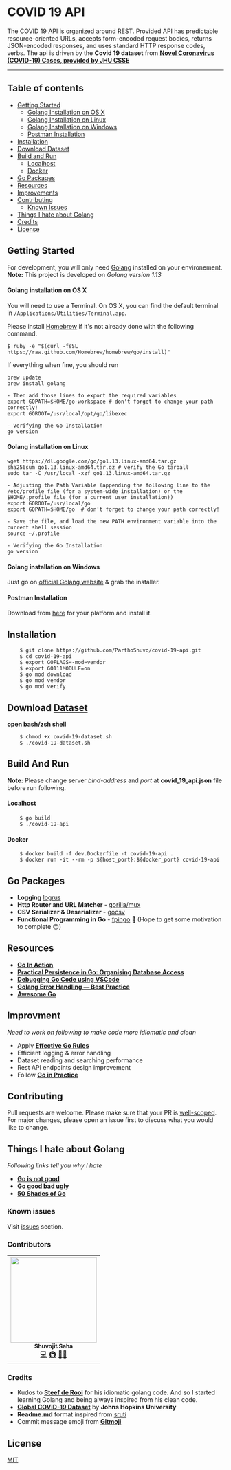 # COVID 19 API

The COVID 19 API is organized around REST. Provided API has predictable resource-oriented URLs, accepts form-encoded request bodies, returns JSON-encoded responses, and uses standard HTTP response codes, verbs. The api is driven by the **Covid 19 dataset** from [**Novel Coronavirus (COVID-19) Cases, provided by JHU CSSE**](https://github.com/CSSEGISandData/COVID-19)

<!-- Available here:  -->

***
## Table of contents
- [Getting Started](#getting-started)
    - [Golang Installation on OS X](#golang-installation-on-os-x)
    - [Golang Installation on Linux](#golang-installation-on-linux)
    - [Golang Installation on Windows](#golang-installation-on-windows)
    - [Postman Installation](#postman-installation)
- [Installation](#installation)
- [Download Dataset](#download-dataset)
- [Build and Run](#build-and-run)
    - [Localhost](#localhost)
    - [Docker](#docker)
- [Go Packages](#go-packages)
- [Resources](#resources)
- [Improvements](#improvements)
- [Contributing](#contributing)
    - [Known Issues](#known-issues)
- [Things I hate about Golang](#things-i-hate-about-golang)
- [Credits](#credits)
- [License](#license)

## Getting Started
For development, you will only need [Golang](https://golang.org/) installed on your environement. 
**Note:** This project is developed on *Golang version 1.13*

#### Golang installation on OS X

You will need to use a Terminal. On OS X, you can find the default terminal in
`/Applications/Utilities/Terminal.app`.

Please install [Homebrew](http://brew.sh/) if it's not already done with the following command.

    $ ruby -e "$(curl -fsSL https://raw.github.com/Homebrew/homebrew/go/install)"

If everything when fine, you should run

    brew update
    brew install golang
    
    - Then add those lines to export the required variables
    export GOPATH=$HOME/go-workspace # don't forget to change your path correctly!
    export GOROOT=/usr/local/opt/go/libexec

    - Verifying the Go Installation
    go version

#### Golang installation on Linux

    wget https://dl.google.com/go/go1.13.linux-amd64.tar.gz
    sha256sum go1.13.linux-amd64.tar.gz # verify the Go tarball
    sudo tar -C /usr/local -xzf go1.13.linux-amd64.tar.gz

    - Adjusting the Path Variable (appending the following line to the /etc/profile file (for a system-wide installation) or the $HOME/.profile file (for a current user installation))
    export GOROOT=/usr/local/go
    export GOPATH=$HOME/go  # don't forget to change your path correctly!

    - Save the file, and load the new PATH environment variable into the current shell session
    source ~/.profile

    - Verifying the Go Installation
    go version

#### Golang installation on Windows

Just go on [official Golang website](https://golang.org/doc/install?download=go1.14.2.windows-amd64.msi) & grab the installer.

#### Postman Installation

Download from [here](https://www.postman.com/downloads/) for your platform and install it.

## Installation
```
    $ git clone https://github.com/ParthoShuvo/covid-19-api.git
    $ cd covid-19-api
    $ export GOFLAGS=-mod=vendor
    $ export GO111MODULE=on
    $ go mod download
    $ go mod vendor
    $ go mod verify
```

## Download [Dataset](https://github.com/CSSEGISandData/COVID-19)
**open bash/zsh shell** 
```
    $ chmod +x covid-19-dataset.sh
    $ ./covid-19-dataset.sh
```

## Build And Run
**Note:** Please change server *bind-address* and *port* at **covid_19_api.json** file before run following.

#### Localhost
```
    $ go build
    $ ./covid-19-api
```

#### Docker
```
    $ docker build -f dev.Dockerfile -t covid-19-api .
    $ docker run -it --rm -p ${host_port}:${docker_port} covid-19-api
```
## Go Packages

- **Logging** [logrus](https://github.com/sirupsen/logrus)
- **Http Router and URL Matcher**  - [gorilla/mux](https://github.com/gorilla/mux)
- **CSV Serializer & Deserializer** - [gocsv](https://github.com/gocarina/gocsv)
- **Functional Programming in Go** - [fpingo](https://github.com/ParthoShuvo/fpingo) :construction: (Hope to get some motivation to complete :blush:)

## Resources
- [**Go In Action**](https://www.manning.com/books/go-in-action)
- [**Practical Persistence in Go: Organising Database Access**](https://www.alexedwards.net/blog/organising-database-access)
- [**Debugging Go Code using VSCode**](https://github.com/Microsoft/vscode-go/wiki/Debugging-Go-code-using-VS-Code)
- [**Golang Error Handling — Best Practice**](https://itnext.io/golang-error-handling-best-practice-a36f47b0b94c)
- [**Awesome Go**](https://awesome-go.com/)

## Improvment
*Need to work on following to make code more idiomatic and clean*
- Apply [**Effective Go Rules**](https://golang.org/doc/effective_go.html)
- Efficient logging & error handling
- Dataset reading and searching performance 
- Rest API endpoints design improvement
- Follow [**Go in Practice**](https://www.manning.com/books/go-in-practice)


## Contributing
Pull requests are welcome. Please make sure that your PR is [well-scoped](https://www.netlify.com/blog/2020/03/31/how-to-scope-down-prs/).
For major changes, please open an issue first to discuss what you would like to change. 

## Things I hate about Golang

*Following links tell you why I hate*
- [**Go is not good**](https://github.com/ksimka/go-is-not-good)
- [**Go good bad ugly**](https://bluxte.net/musings/2018/04/10/go-good-bad-ugly/)
- [**50 Shades of Go**](http://devs.cloudimmunity.com/gotchas-and-common-mistakes-in-go-golang/)

### Known issues
Visit [issues](https://github.com/ParthoShuvo/covid-19-api/issues) section.

### Contributors
<table>
  <tr>
    <td align="center"><a href="https://www.linkedin.com/in/parthoshuvo/"><img src="https://avatars3.githubusercontent.com/u/9255705?s=460&u=15a0c89028fcfe11868a679406e90ef94eeeedd9&v=4" width="200px;" alt=""/><br /><sub><b>Shuvojit Saha</b></sub></a><br /><a href="https://github.com/ParthoShuvo/covid-19-api/commits?author=ParthoShuvo" title="Code">💻</a> <a href="#infra-sruti" title="Infrastructure (Hosting, Build-Tools, etc)">🚇</a> <a href="https://github.com/ParthoShuvo/covid-19-api/issues/created_by/ParthoShuvo" title="Bug reports">🐛</a><a href="#ideas-sruti" title="Ideas, Planning, & Feedback">💡</a></td>
    </tr>
</table>

### Credits
- Kudos to [**Steef de Rooi**](https://www.linkedin.com/in/steefderooi/?originalSubdomain=nl) for his idiomatic golang code. And so I started learning Golang and being always inspired from his clean code.
- [**Global COVID-19 Dataset**](https://github.com/CSSEGISandData/COVID-19) by **Johns Hopkins University**
- **Readme.md** format inspired from [sruti](https://github.com/sruti/covid19-riskfactors-app)
- Commit message emoji from [**Gitmoji**](https://gitmoji.carloscuesta.me/)


## License
[MIT](https://choosealicense.com/licenses/mit/)


